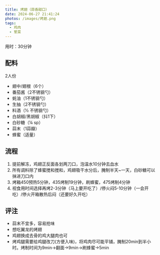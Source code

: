 ```yaml
---
title: 烤翅（蒜香甜口）
date: 2024-06-27 21:41:24
photos: /images/烤翅.png
tags:
  - 鸡肉
  - 荤菜
---
```


用时：30分钟

## 配料

2人份

- 翅中/翅根（6个）
- 番茄酱（2不锈钢勺）
- 蚝油（1不锈钢勺）
- 生抽（2不锈钢勺）
- 料酒（½ 不锈钢勺）
- 白胡椒/黑胡椒（抖1下）
- 白砂糖（¼ sp）
- 蒜末（1蒜瓣）
- 蜂蜜（适量）

<!--more-->

## 流程

1. 提前解冻，鸡翅正反面各划两刀口，泡温水10分钟去血水
2. 所有调料除了蜂蜜搅和搅和，鸡翅吸干水分后，腌制半天~一天，白砂糖可以抹进刀口内
3. 烤箱450预热5分钟，435烤制19分钟，刷蜂蜜，475烤制4分钟
4. 视食用时间选择再烤2-3分钟（马上要开吃了）/停火闷5-10分钟（一会开吃）/停火开箱散热后闷（还要好久开吃）

## 评注

- 蒜末不宜多，容易抢味
- 想吃翼龙的烤翅
- 鸡翅换成去骨的鸡大腿肉也可
- 烤鸡腿需要给鸡腿改刀(方便入味)，将鸡肉尽可能平铺，腌制20min到半小时。烤制时间为9min->翻面->9min->刷蜂蜜->5min
